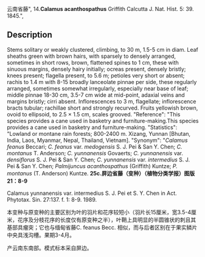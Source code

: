 云南省藤",
14.**Calamus acanthospathus** Griffith Calcutta J. Nat. Hist. 5: 39. 1845.",

## Description
Stems solitary or weakly clustered, climbing, to 30 m, 1.5-5 cm in diam. Leaf sheaths green with brown hairs, with sparsely to densely arranged, sometimes in short rows, brown, flattened spines to 1 cm, these with sinuous margins, densely hairy initially; ocreas present, densely bristly; knees present; flagella present, to 5.6 m; petioles very short or absent; rachis to 1.4 m with 8-15 broadly lanceolate pinnae per side, these regularly arranged, sometimes somewhat irregularly, especially near base of leaf; middle pinnae 18-30 cm, 3.5-7 cm wide at mid-point, adaxial veins and margins bristly; cirri absent. Inflorescences to 3 m, flagellate; inflorescence bracts tubular; rachillae short and strongly recurved. Fruits yellowish brown, ovoid to ellipsoid, to 2.5 × 1.5 cm, scales grooved.
  "Reference": "This species provides a cane used in basketry and furniture-making.This species provides a cane used in basketry and furniture-making.
  "Statistics": "Lowland or montane rain forests; 800-2400 m. Xizang, Yunnan [Bhutan, India, Laos, Myanmar, Nepal, Thailand, Vietnam].
  "Synonym": "*Calamus feanus* Beccari; *C. feanus* var. *medogensis* S. J. Pei &amp; San Y. Chen; *C. montanus* T. Anderson; *C. yunnanensis* Govaerts; *C. yunnanensis* var. *densiflorus* S. J. Pei &amp; San Y. Chen; *C. yunnanensis* var. *intermedius* S. J. Pei &amp; San Y. Chen; *Palmijuncus acanthospathus* (Griffith) Kuntze; *P. montanus* (T. Anderson) Kuntze.
**25c.屏边省藤（变种）（植物分类学报）图版21：8-9**

Calamus yunnanensis var. intermedius S. J. Pei et S. Y. Chen in Act. Phytotax. Sin. 27:137. f. 1: 8-9. 1989.

本变种与原变种的主要区别为叶的羽片和花序较短小（羽片长15厘米，宽3.5-4厘米，花序及分枝花序的长度仅有原变种之半），叶鞘上具明显的半圆锥状的刺且其基部具瘤突；它也与缅甸省藤C. feanus Becc. 相似，而与后者区别在于果实鳞片中央具浅沟槽。果期3-4月。

产云南东南部。模式标本采自屏边。
